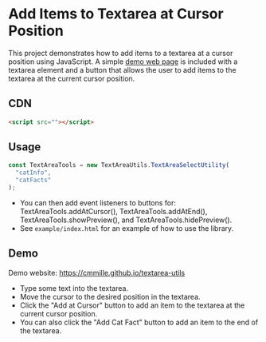 # Add Items to Textarea at Cursor Position

This project demonstrates how to add items to a textarea at a cursor position using JavaScript.
A simple [demo web page](https://cmmille.github.io/insert-at-cursor/) is included with a textarea element and a button that allows the user to add items to the textarea at the current cursor position.

## CDN

```html
<script src=""></script>
```

## Usage

```js
const TextAreaTools = new TextAreaUtils.TextAreaSelectUtility(
  "catInfo",
  "catFacts"
);
```

- You can then add event listeners to buttons for: TextAreaTools.addAtCursor(), TextAreaTools.addAtEnd(), TextAreaTools.showPreview(), and TextAreaTools.hidePreview().
- See `example/index.html` for an example of how to use the library.

## Demo

Demo website: https://cmmille.github.io/textarea-utils

- Type some text into the textarea.
- Move the cursor to the desired position in the textarea.
- Click the "Add at Cursor" button to add an item to the textarea at the current cursor position.
- You can also click the "Add Cat Fact" button to add an item to the end of the textarea.
